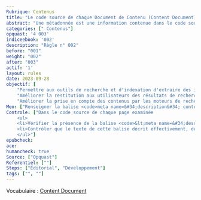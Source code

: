 ```yaml
---
Rubrique: Contenus
title: "Le code source de chaque Document de Contenu (Content Document) contient une métadonnée qui en décrit le contenu"
abstract: "Une métadonnée est une information contenue dans le code source qui permet de la décrire ou de fournir des informations à son propos. Cette règle concerne la métadonnée description qui, comme son nom l’indique, permet de décrire la page."
categories: [" Contenus"]
opquast: '4 003'
indiceebook: '002'
description: "Règle n° 002"
before: "001"
weight: "002"
after: "003"
actif: '1'
layout: rules
date: 2023-09-28
objectif: [
    "Permettre aux outils de recherche et d'indexation d'extraire des informations à propos du contenu des pages.",
    "Améliorer la restitution aux utilisateurs des résultats de recherche.",
    "Améliorer la prise en compte des contenus par les moteurs de recherche et outils d’indexation."]
Meo: ["Renseigner la balise <code>meta name=&#34;description&#34; content=&#34;&#34;</code>, ou à défaut un élément spécifique ayant la même fonction, avec une description du contenu de la page ou du site."]
Controle: ["Dans le code source de chaque page examinée 
    <ul>
    <li>Vérifier la présence de la balise <code>&lt;meta name=&#34;description&#34; content=&#34;&#34; /&gt;</code> ou d'un équivalent à l'aide, par exemple, des outils de développement des navigateurs.</li>
    <li>Contrôler que le texte de cette balise décrit effectivement, de façon spécifique ou plus générique, le contenu de la page.</li>
    </ul>"]
epubcheck: 
ace: 
humancheck: true
Source: ["Opquast"]
Referentiel: [""]
Steps: ["Éditorial", "Développement"]
tags: ["", ""]
---
```


Vocabulaire : [Content Document](../../vocabulaire#contentdocument)
